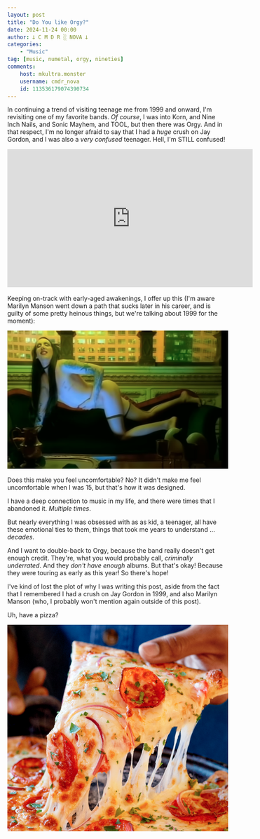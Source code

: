 ```yaml
---
layout: post
title: "Do You like Orgy?"
date: 2024-11-24 00:00
author: 𐕣 C M D R ░ NOVA 𐕣
categories:
    - "Music"
tag: [music, numetal, orgy, nineties]
comments:
    host: mkultra.monster
    username: cmdr_nova
    id: 113536179074390734
---
```

In continuing a trend of visiting teenage me from 1999 and onward, I'm revisiting one of my favorite bands. *Of course*, I was into Korn, and Nine Inch Nails, and Sonic Mayhem, and TOOL, but then there was Orgy. And in that respect, I'm no longer afraid to say that I had a *huge* crush on Jay Gordon, and I was also a *very confused* teenager. Hell, I'm STILL confused!

<iframe title="Orgy - Stitches" width="560" height="315" src="https://video.infosec.exchange/videos/embed/8bbd733e-5a5a-4983-8ca2-ae986da09b0a" frameborder="0" allowfullscreen="" sandbox="allow-same-origin allow-scripts allow-popups allow-forms"></iframe>

Keeping on-track with early-aged awakenings, I offer up this (I'm aware Marilyn Manson went down a path that sucks later in his career, and is guilty of some pretty heinous things, but we're talking about 1999 for the moment):

<img src="/img/posts/orgy/manson.png">

Does this make you feel uncomfortable? No? It didn't make me feel uncomfortable when I was 15, but that's how it was designed.

I have a deep connection to music in my life, and there were times that I abandoned it. *Multiple times*. 

But nearly everything I was obsessed with as as kid, a teenager, all have these emotional ties to them, things that took me years to understand ... *decades*. 

And I want to double-back to Orgy, because the band really doesn't get enough credit. They're, what you would probably call, *criminally underrated*. And they *don't have enough* albums. But that's okay! Because they were touring as early as this year! So there's hope!

I've kind of lost the plot of why I was writing this post, aside from the fact that I remembered I had a crush on Jay Gordon in 1999, and also Marilyn Manson (who, I probably won't mention again outside of this post).

Uh, have a pizza?

<img src="/img/posts/orgy/pizza.png">